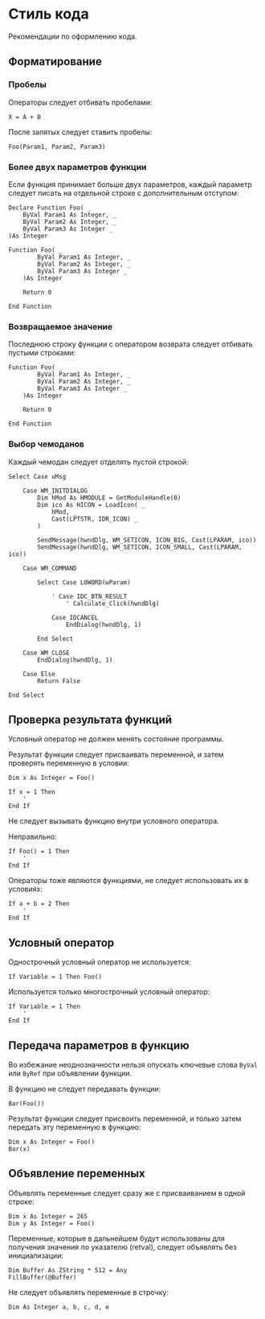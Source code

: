 # Стиль кода

Рекомендации по оформлению кода.

## Форматирование

### Пробелы

Операторы следует отбивать пробелами:

```FreeBASIC
X = A + B
```

После запятых следует ставить пробелы:

```FreeBASIC
Foo(Param1, Param2, Param3)
```

### Более двух параметров функции

Если функция принимает больше двух параметров, каждый параметр следует писать на отдельной строке с дополнительным отступом:

```FreeBASIC
Declare Function Foo( _
	ByVal Param1 As Integer, _
	ByVal Param2 As Integer, _
	ByVal Param3 As Integer _
)As Integer

Function Foo( _
		ByVal Param1 As Integer, _
		ByVal Param2 As Integer, _
		ByVal Param3 As Integer _
	)As Integer
	
	Return 0
	
End Function
```

### Возвращаемое значение

Последнюю строку функции с оператором возврата следует отбивать пустыми строками:

```FreeBASIC
Function Foo( _
		ByVal Param1 As Integer, _
		ByVal Param2 As Integer, _
		ByVal Param3 As Integer _
	)As Integer
	
	Return 0
	
End Function
```

### Выбор чемоданов

Каждый чемодан следует отделять пустой строкой:

```FreeBASIC
Select Case uMsg
	
	Case WM_INITDIALOG
		Dim hMod As HMODULE = GetModuleHandle(0)
		Dim ico As HICON = LoadIcon( _
			hMod, _
			Cast(LPTSTR, IDR_ICON) _
		)
		
		SendMessage(hwndDlg, WM_SETICON, ICON_BIG, Cast(LPARAM, ico))
		SendMessage(hwndDlg, WM_SETICON, ICON_SMALL, Cast(LPARAM, ico))
		
	Case WM_COMMAND
		
		Select Case LOWORD(wParam)
			
			' Case IDC_BTN_RESULT
				' Calculate_Click(hwndDlg)
				
			Case IDCANCEL
				EndDialog(hwndDlg, 1)
				
		End Select
		
	Case WM_CLOSE
		EndDialog(hwndDlg, 1)
		
	Case Else
		Return False
		
End Select
```

## Проверка результата функций

Условный оператор не должен менять состояние программы.

Результат функции следует присваивать переменной, и затем проверять переменную в условии:

```FreeBASIC
Dim x As Integer = Foo()

If x = 1 Then
	'
End If
```

Не следует вызывать функцию внутри условного оператора.

Неправильно:

```FreeBASIC
If Foo() = 1 Then
	'
End If
```

Операторы тоже являются функциями, не следует использовать их в условиях:

```FreeBASIC
If a + b = 2 Then
	'
End If
```


## Условный оператор

Однострочный условный оператор не используется:

```FreeBASIC
If Variable = 1 Then Foo()
```

Используется только многострочный условный оператор:

```FreeBASIC
If Variable = 1 Then
	'
End If
```

## Передача параметров в функцию

Во избежание неоднозначности нельзя опускать ключевые слова `ByVal` или `ByRef` при объявлении функции.

В функцию не следует передавать функции:

```FreeBASIC
Bar(Foo())
```

Результат функции следует присвоить переменной, и только затем передать эту переменную в функцию:

```FreeBASIC
Dim x As Integer = Foo()
Bar(x)
```

## Объявление переменных

Объявлять переменные следует сразу же с присваиванием в одной строке:

```FreeBASIC
Dim x As Integer = 265
Dim y As Integer = Foo()
```

Переменные, которые в дальнейшем будут использованы для получения значения по указателю (retval), следует объявлять без инициализации:

```FreeBASIC
Dim Buffer As ZString * 512 = Any
FillBuffer(@Buffer)
```

Не следует объявлять переменные в строчку:

```FreeBASIC
Dim As Integer a, b, c, d, e
```
